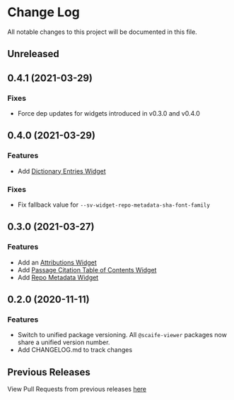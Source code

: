 # Change Log

All notable changes to this project will be documented in this file.

## Unreleased

## 0.4.1 (2021-03-29)

### Fixes
- Force dep updates for widgets introduced in v0.3.0 and v0.4.0

## 0.4.0 (2021-03-29)

### Features
- Add [Dictionary Entries Widget](packages/widget-dictionary-entries)

### Fixes
- Fix fallback value for `--sv-widget-repo-metadata-sha-font-family`

## 0.3.0 (2021-03-27)

### Features

- Add an [Attributions Widget](/packages/widget-attributions)
- Add [Passage Citation Table of Contents Widget](packages/widget-passage-citation-toc)
- Add [Repo Metadata Widget](packages/widget-repo-metadata)

## 0.2.0 (2020-11-11)

### Features
- Switch to unified package versioning.  All `@scaife-viewer` packages now share a unified version number.
- Add CHANGELOG.md to track changes

## Previous Releases
View Pull Requests from previous releases [here](https://github.com/scaife-viewer/frontend/pulls?q=is%3Apr+is%3Aclosed+created%3A%3C2020-11-11)
